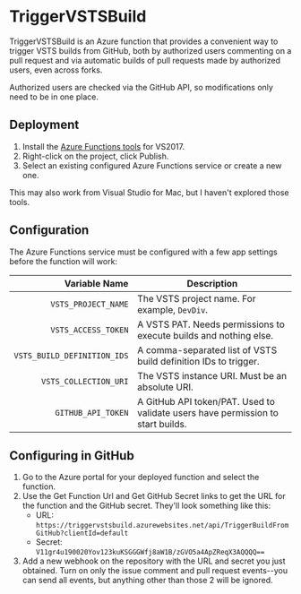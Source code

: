 # TriggerVSTSBuild

TriggerVSTSBuild is an Azure function that provides a convenient way to
trigger VSTS builds from GitHub, both by authorized users commenting on
a pull request and via automatic builds of pull requests made by
authorized users, even across forks.

Authorized users are checked via the GitHub API, so modifications only
need to be in one place.

## Deployment

1. Install the [Azure Functions tools][tools] for VS2017.
1. Right-click on the project, click Publish.
1. Select an existing configured Azure Functions service or create a new one.

This may also work from Visual Studio for Mac, but I haven't explored those tools.

## Configuration

The Azure Functions service must be configured with a few app settings before
the function will work:

|               Variable Name | Description                                                                       |
|----------------------------:|-----------------------------------------------------------------------------------|
|         `VSTS_PROJECT_NAME` | The VSTS project name. For example, `DevDiv`.                                     |
|         `VSTS_ACCESS_TOKEN` | A VSTS PAT. Needs permissions to execute builds and nothing else.                 |
| `VSTS_BUILD_DEFINITION_IDS` | A comma-separated list of VSTS build definition IDs to trigger.                   |
|       `VSTS_COLLECTION_URI` | The VSTS instance URI. Must be an absolute URI.                                   |
|          `GITHUB_API_TOKEN` | A GitHub API token/PAT. Used to validate users have permission to start builds.   |

## Configuring in GitHub

1. Go to the Azure portal for your deployed function and select the function.
1. Use the Get Function Url and Get GitHub Secret links to get the URL for the function and the GitHub secret.
   They'll look something like this:
     * URL: `https://triggervstsbuild.azurewebsites.net/api/TriggerBuildFromGitHub?clientId=default`
     * Secret: `V11gr4u190020Yov123kuKSGGGWfj8aW1B/zGVO5a4ApZReqX3AQQQQ==`
1. Add a new webhook on the repository with the URL and secret you just obtained. Turn on only the issue comment
   and pull request events--you can send all events, but anything other than those 2 will be ignored.

[tools]: https://marketplace.visualstudio.com/items?itemName=AndrewBHall-MSFT.AzureFunctionToolsforVisualStudio2017